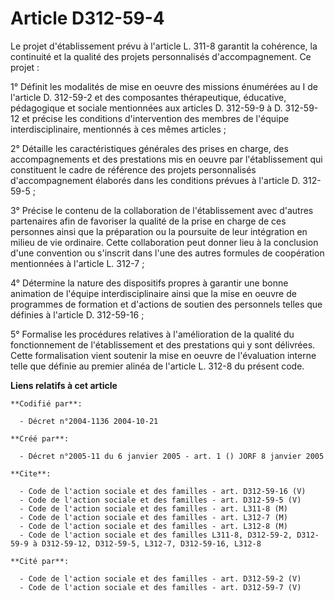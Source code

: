 # Article D312-59-4

Le projet d'établissement prévu à l'article L. 311-8 garantit la cohérence, la continuité et la qualité des projets
personnalisés d'accompagnement. Ce projet :

1° Définit les modalités de mise en oeuvre des missions énumérées au I de l'article D. 312-59-2 et des composantes
thérapeutique, éducative, pédagogique et sociale mentionnées aux articles D. 312-59-9 à D. 312-59-12 et précise les
conditions d'intervention des membres de l'équipe interdisciplinaire, mentionnés à ces mêmes articles ;

2° Détaille les caractéristiques générales des prises en charge, des accompagnements et des prestations mis en oeuvre par
l'établissement qui constituent le cadre de référence des projets personnalisés d'accompagnement élaborés dans les conditions
prévues à l'article D. 312-59-5 ;

3° Précise le contenu de la collaboration de l'établissement avec d'autres partenaires afin de favoriser la qualité de la
prise en charge de ces personnes ainsi que la préparation ou la poursuite de leur intégration en milieu de vie ordinaire.
Cette collaboration peut donner lieu à la conclusion d'une convention ou s'inscrit dans l'une des autres formules de
coopération mentionnées à l'article L. 312-7 ;

4° Détermine la nature des dispositifs propres à garantir une bonne animation de l'équipe interdisciplinaire ainsi que la
mise en oeuvre de programmes de formation et d'actions de soutien des personnels telles que définies à l'article D.
312-59-16 ;

5° Formalise les procédures relatives à l'amélioration de la qualité du fonctionnement de l'établissement et des prestations
qui y sont délivrées. Cette formalisation vient soutenir la mise en oeuvre de l'évaluation interne telle que définie au
premier alinéa de l'article L. 312-8 du présent code.

**Liens relatifs à cet article**

	**Codifié par**:

	  - Décret n°2004-1136 2004-10-21

	**Créé par**:

	  - Décret n°2005-11 du 6 janvier 2005 - art. 1 () JORF 8 janvier 2005

	**Cite**:

	  - Code de l'action sociale et des familles - art. D312-59-16 (V)
	  - Code de l'action sociale et des familles - art. D312-59-5 (V)
	  - Code de l'action sociale et des familles - art. L311-8 (M)
	  - Code de l'action sociale et des familles - art. L312-7 (M)
	  - Code de l'action sociale et des familles - art. L312-8 (M)
	  - Code de l'action sociale et des familles L311-8, D312-59-2, D312-59-9 à D312-59-12, D312-59-5, L312-7, D312-59-16, L312-8

	**Cité par**:

	  - Code de l'action sociale et des familles - art. D312-59-2 (V)
	  - Code de l'action sociale et des familles - art. D312-59-7 (V)
